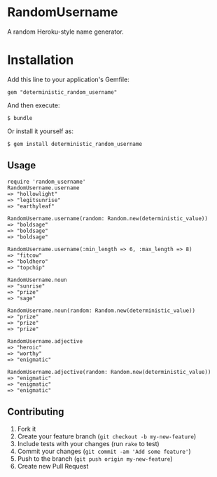 # RandomUsername

A random Heroku-style name generator.

# Installation

Add this line to your application's Gemfile:

    gem "deterministic_random_username"

And then execute:

    $ bundle

Or install it yourself as:

    $ gem install deterministic_random_username

## Usage

```
require 'random_username'
RandomUsername.username
=> "hollowlight"
=> "legitsunrise"
=> "earthyleaf"

RandomUsername.username(random: Random.new(deterministic_value))
=> "boldsage"
=> "boldsage"
=> "boldsage"

RandomUsername.username(:min_length => 6, :max_length => 8)
=> "fitcow"
=> "boldhero"
=> "topchip"

RandomUsername.noun
=> "sunrise"
=> "prize"
=> "sage"

RandomUsername.noun(random: Random.new(deterministic_value))
=> "prize"
=> "prize"
=> "prize"

RandomUsername.adjective
=> "heroic"
=> "worthy"
=> "enigmatic"

RandomUsername.adjective(random: Random.new(deterministic_value))
=> "enigmatic"
=> "enigmatic"
=> "enigmatic"
```

## Contributing

1. Fork it
2. Create your feature branch (`git checkout -b my-new-feature`)
3. Include tests with your changes (run `rake` to test)
4. Commit your changes (`git commit -am 'Add some feature'`)
5. Push to the branch (`git push origin my-new-feature`)
6. Create new Pull Request
